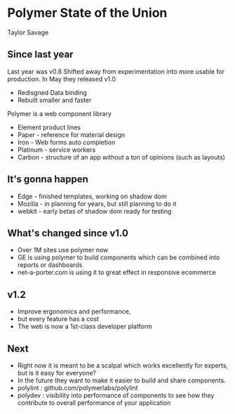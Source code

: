 # Polymer State of the Union
Taylor Savage

## Since last year
Last year was v0.8
Shifted away from experimentation into more usable for production.
In May they released v1.0
 * Redisgned Data binding
 * Rebuilt smaller and faster

Polymer is a web component library

 * Element product lines
 * Paper - reference for material design
 * Iron - Web forms auto completion
 * Platinum - service workers
 * Carbon - structure of an app without a ton of opinions (such as layouts)

## It's gonna happen
 * Edge - finished templates, working on shadow dom
 * Mozilla - in planning for years, but still planning to do it
 * webkit - early betas of shadow dom ready for testing

## What's changed since v1.0
 * Over 1M sites use polymer now
 * GE is using polymer to build components which can be combined into reports or dashboards
 * net-a-porter.com is using it to great effect in responsive ecommerce

## v1.2
 * Improve ergonomics and performance,
 * but every feature has a cost
 * The web is now a 1st-class developer platform

## Next
 * Right now it is meant to be a scalpal which works excellently for experts, but is it easy for everyone?
 * In the future they want to make it easier to build and share components.
 * polylint : github.com/polymerlabs/polylint
 * polydev : visibility into performance of components to see how they contribute to overall performance of your application


